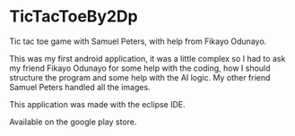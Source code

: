 # TicTacToeBy2Dp
Tic tac toe game with Samuel Peters, with help from Fikayo Odunayo.

This was my first android application, it was a little complex so I had to ask my friend Fikayo Odunayo for some help with the coding, how I should structure the program and some help with the AI logic.
My other friend Samuel Peters handled all the images.

This application was made with the eclipse IDE.

Available on the google play store.
